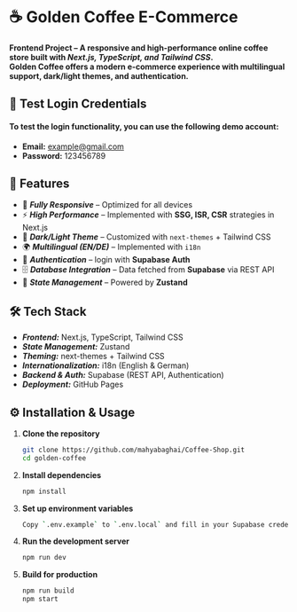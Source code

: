 # ☕ Golden Coffee E-Commerce 


****Frontend Project – A responsive and high-performance online coffee store built with ***Next.js, TypeScript, and Tailwind CSS***.  
Golden Coffee offers a modern e-commerce experience with multilingual support, dark/light themes, and authentication.****

## 🔑 Test Login Credentials

#### To test the login functionality, you can use the following demo account:

- **Email:** example@gmail.com 
- **Password:** 123456789



## 🚀 Features

- 📱 ***Fully Responsive*** – Optimized for all devices  
- ⚡ ***High Performance*** – Implemented with **SSG, ISR, CSR** strategies in Next.js  
- 🌙 ***Dark/Light Theme*** – Customized with `next-themes` + Tailwind CSS  
- 🌍 ***Multilingual (EN/DE)*** – Implemented with `i18n`  
- 🔐 ***Authentication*** – login with **Supabase Auth**  
- 🗄️ ***Database Integration*** – Data fetched from **Supabase** via REST API  
- 🧩 ***State Management*** – Powered by **Zustand**  


## 🛠️ Tech Stack

- ***Frontend:*** Next.js, TypeScript, Tailwind CSS  
- ***State Management:*** Zustand  
- ***Theming:*** next-themes + Tailwind CSS  
- ***Internationalization:*** i18n (English & German)  
- ***Backend & Auth:*** Supabase (REST API, Authentication)  
- ***Deployment:*** GitHub Pages  


## ⚙️ Installation & Usage

1. **Clone the repository**
   ```bash
   git clone https://github.com/mahyabaghai/Coffee-Shop.git
   cd golden-coffee

2. **Install dependencies**
   ```bash
   npm install

3. **Set up environment variables**
   ```bash
   Copy `.env.example` to `.env.local` and fill in your Supabase credentials.
   
4. **Run the development server**
   ```bash
   npm run dev
   
5. **Build for production**
   ```bash
   npm run build
   npm start




